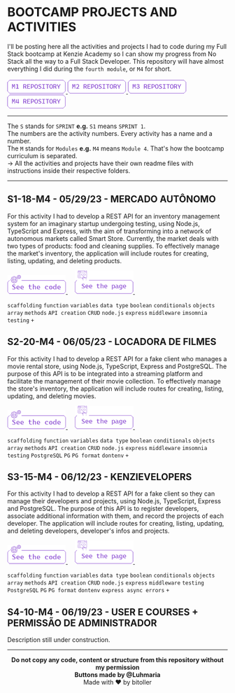 # BOOTCAMP PROJECTS AND ACTIVITIES
I'll be posting here all the activities and projects I had to code during my Full Stack bootcamp at Kenzie Academy so I can show my progress from No Stack all the way to a Full Stack Developer. This repository will have almost everything I did during the `fourth module`, or `M4` for short.<br />
<br />
<a href="https://github.com/bitoller/bootcamp-projects-and-activities-m1" target="_blank"> <img src="./src/assets/M1.png"> </a>
<a href="https://github.com/bitoller/bootcamp-projects-and-activities-m2" target="_blank"> <img src="./src/assets/M2.png"> </a>
<a href="https://github.com/bitoller/bootcamp-projects-and-activities-m3" target="_blank"> <img src="./src/assets/M3.png"> </a>
<a href="https://github.com/bitoller/bootcamp-projects-and-activities-m4" target="_blank"> <img src="./src/assets/M4.png"> </a>

<hr />

The `S` stands for `SPRINT` <strong>e.g.</strong> `S1` means `SPRINT 1`.<br />
The numbers are the activity numbers. Every activity has a name and a number.<br />
The `M` stands for `Modules` <strong>e.g.</strong> `M4` means `Module 4`. That's how the bootcamp curriculum is separated.<br />
→ All the activities and projects have their own readme files with instructions inside their respective folders.

<hr />

## S1-18-M4 - 05/29/23 - MERCADO AUTÔNOMO
For this activity I had to develop a REST API for an inventory management system for an imaginary startup undergoing testing, using Node.js, TypeScript and Express, with the aim of transforming into a network of autonomous markets called Smart Store. Currently, the market deals with two types of products: food and cleaning supplies. To effectively manage the market's inventory, the application will include routes for creating, listing, updating, and deleting products.<br />

<a href="https://github.com/bitoller/bootcamp-projects-and-activities-m4/tree/main/src/M4-SPRINT-1/S1-18-M4" target="_blank"> <img src="./src/assets/code_purple.png"> </a> &nbsp; &nbsp;
<a href="#" target="_blank"> <img src="./src/assets/page_purple.png"> </a> &nbsp; &nbsp;

`scaffolding` `function` `variables` `data type` `boolean` `conditionals` `objects` `array` `methods` `API creation` `CRUD` `node.js` `express` `middleware` `imsomnia testing` `+`

## S2-20-M4 - 06/05/23 - LOCADORA DE FILMES
For this activity I had to develop a REST API for a fake client who manages a movie rental store, using Node.js, TypeScript, Express and PostgreSQL. The purpose of this API is to be integrated into a streaming platform and facilitate the management of their movie collection. To effectively manage the store's inventory, the application will include routes for creating, listing, updating, and deleting movies.<br />

<a href="https://github.com/bitoller/bootcamp-projects-and-activities-m4/tree/main/src/M4-SPRINT-2/S2-20-M4" target="_blank"> <img src="./src/assets/code_purple.png"> </a> &nbsp; &nbsp;
<a href="#" target="_blank"> <img src="./src/assets/page_purple.png"> </a> &nbsp; &nbsp;

`scaffolding` `function` `variables` `data type` `boolean` `conditionals` `objects` `array` `methods` `API creation` `CRUD` `node.js` `express` `middleware` `imsomnia testing` `PostgreSQL` `PG` `PG format` `dontenv` `+`

## S3-15-M4 - 06/12/23 - KENZIEVELOPERS
For this activity I had to develop a REST API for a fake client so they can manage their developers and projects, using Node.js, TypeScript, Express and PostgreSQL. The purpose of this API is to register developers, associate additional information with them, and record the projects of each developer. The application will include routes for creating, listing, updating, and deleting developers, developer's infos and projects.<br />

<a href="https://github.com/bitoller/bootcamp-projects-and-activities-m4/tree/main/src/M4-SPRINT-3/S3-15-M4" target="_blank"> <img src="./src/assets/code_purple.png"> </a> &nbsp; &nbsp;
<a href="#" target="_blank"> <img src="./src/assets/page_purple.png"> </a> &nbsp; &nbsp;

`scaffolding` `function` `variables` `data type` `boolean` `conditionals` `objects` `array` `methods` `API creation` `CRUD` `node.js` `express` `middleware` `testing` `PostgreSQL` `PG` `PG format` `dontenv` `express async errors` `+`

## S4-10-M4 - 06/19/23 - USER E COURSES + PERMISSÃO DE ADMINISTRADOR
Description still under construction.<br />

<hr />

<p align="center">
<b>Do not copy any code, content or structure from this repository without my permission<br />
Buttons made by @Luhmaria</b><br />
Made with ♥ by bitoller
</p>
